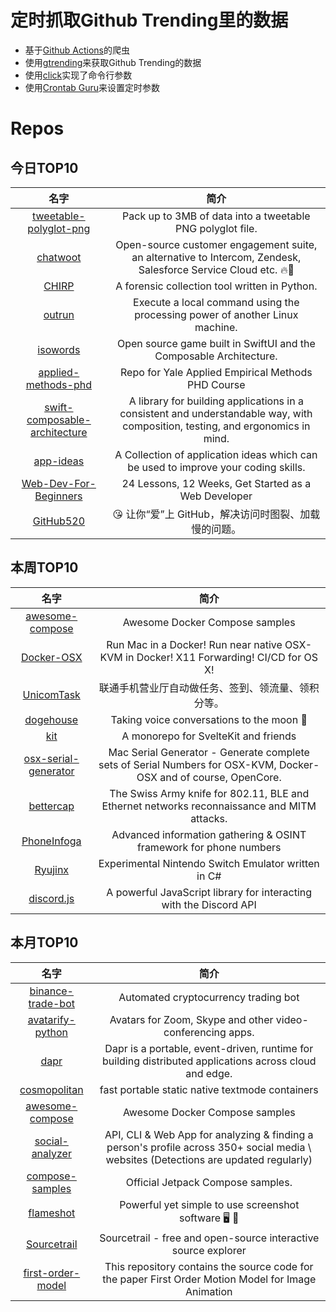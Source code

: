 # 定时抓取Github Trending里的数据
* 基于[Github Actions](https://docs.github.com/en/actions)的爬虫
* 使用[gtrending](https://github.com/hedythedev/gtrending)来获取Github Trending的数据
* 使用[click](https://github.com/pallets/click)实现了命令行参数
* 使用[Crontab Guru](https://crontab.guru/)来设置定时参数

# Repos
## 今日TOP10 
<!-- START OF DAILY_TOP10_REPOS -->
| 名字 | 简介 |
| :----: | :----: |
| [tweetable-polyglot-png](https://github.com/DavidBuchanan314/tweetable-polyglot-png) | Pack up to 3MB of data into a tweetable PNG polyglot file. |
| [chatwoot](https://github.com/chatwoot/chatwoot) | Open-source customer engagement suite, an alternative to Intercom, Zendesk, Salesforce Service Cloud etc. 🔥💬 |
| [CHIRP](https://github.com/cisagov/CHIRP) | A forensic collection tool written in Python. |
| [outrun](https://github.com/Overv/outrun) | Execute a local command using the processing power of another Linux machine. |
| [isowords](https://github.com/pointfreeco/isowords) | Open source game built in SwiftUI and the Composable Architecture. |
| [applied-methods-phd](https://github.com/paulgp/applied-methods-phd) | Repo for Yale Applied Empirical Methods PHD Course |
| [swift-composable-architecture](https://github.com/pointfreeco/swift-composable-architecture) | A library for building applications in a consistent and understandable way, with composition, testing, and ergonomics in mind. |
| [app-ideas](https://github.com/florinpop17/app-ideas) | A Collection of application ideas which can be used to improve your coding skills. |
| [Web-Dev-For-Beginners](https://github.com/microsoft/Web-Dev-For-Beginners) | 24 Lessons, 12 Weeks, Get Started as a Web Developer |
| [GitHub520](https://github.com/521xueweihan/GitHub520) | 😘 让你“爱”上 GitHub，解决访问时图裂、加载慢的问题。 |
<!-- END OF DAILY_TOP10_REPOS -->

## 本周TOP10
<!-- START OF WEEKLY_TOP10_REPOS -->
| 名字 | 简介 |
| :----: | :----: |
| [awesome-compose](https://github.com/docker/awesome-compose) | Awesome Docker Compose samples |
| [Docker-OSX](https://github.com/sickcodes/Docker-OSX) | Run Mac in a Docker! Run near native OSX-KVM in Docker! X11 Forwarding! CI/CD for OS X! |
| [UnicomTask](https://github.com/srcrs/UnicomTask) | 联通手机营业厅自动做任务、签到、领流量、领积分等。 |
| [dogehouse](https://github.com/benawad/dogehouse) | Taking voice conversations to the moon 🚀 |
| [kit](https://github.com/sveltejs/kit) | A monorepo for SvelteKit and friends |
| [osx-serial-generator](https://github.com/sickcodes/osx-serial-generator) | Mac Serial Generator - Generate complete sets of Serial Numbers for OSX-KVM, Docker-OSX and of course, OpenCore. |
| [bettercap](https://github.com/bettercap/bettercap) | The Swiss Army knife for 802.11, BLE and Ethernet networks reconnaissance and MITM attacks. |
| [PhoneInfoga](https://github.com/sundowndev/PhoneInfoga) | Advanced information gathering & OSINT framework for phone numbers |
| [Ryujinx](https://github.com/Ryujinx/Ryujinx) | Experimental Nintendo Switch Emulator written in C# |
| [discord.js](https://github.com/discordjs/discord.js) | A powerful JavaScript library for interacting with the Discord API |
<!-- END OF WEEKLY_TOP10_REPOS -->

## 本月TOP10
<!-- START OF MONTHLY_TOP10_REPOS -->
| 名字 | 简介 |
| :----: | :----: |
| [binance-trade-bot](https://github.com/edeng23/binance-trade-bot) | Automated cryptocurrency trading bot |
| [avatarify-python](https://github.com/alievk/avatarify-python) | Avatars for Zoom, Skype and other video-conferencing apps. |
| [dapr](https://github.com/dapr/dapr) | Dapr is a portable, event-driven, runtime for building distributed applications across cloud and edge. |
| [cosmopolitan](https://github.com/jart/cosmopolitan) | fast portable static native textmode containers |
| [awesome-compose](https://github.com/docker/awesome-compose) | Awesome Docker Compose samples |
| [social-analyzer](https://github.com/qeeqbox/social-analyzer) | API, CLI & Web App for analyzing & finding a person's profile across 350+ social media \ websites (Detections are updated regularly) |
| [compose-samples](https://github.com/android/compose-samples) | Official Jetpack Compose samples. |
| [flameshot](https://github.com/flameshot-org/flameshot) | Powerful yet simple to use screenshot software 🖥️ 📸 |
| [Sourcetrail](https://github.com/CoatiSoftware/Sourcetrail) | Sourcetrail - free and open-source interactive source explorer |
| [first-order-model](https://github.com/AliaksandrSiarohin/first-order-model) | This repository contains the source code for the paper First Order Motion Model for Image Animation |
<!-- END OF MONTHLY_TOP10_REPOS -->
